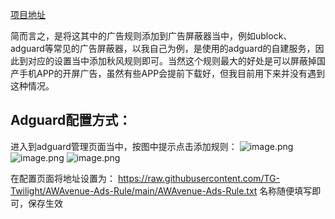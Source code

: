 [项目地址](https://github.com/TG-Twilight/AWAvenue-Ads-Rule)

简而言之，是将这其中的广告规则添加到广告屏蔽器当中，例如ublock、adguard等常见的广告屏蔽器，以我自己为例，是使用的adguard的自建服务，因此到对应的设置当中添加秋风规则即可。当然这个规则最大的好处是可以屏蔽掉国产手机APP的开屏广告，虽然有些APP会提前下载好，但我目前用下来并没有遇到这种情况。

## Adguard配置方式：

进入到adguard管理页面当中，按图中提示点击添加规则：
![image.png](https://cloudflare-imgbed-p1r.pages.dev/file/1734157630628_image.png)
![image.png](https://cloudflare-imgbed-p1r.pages.dev/file/1734157662006_image.png)
![image.png](https://cloudflare-imgbed-p1r.pages.dev/file/1734157782691_image.png)

在配置页面将地址设置为：
https://raw.githubusercontent.com/TG-Twilight/AWAvenue-Ads-Rule/main/AWAvenue-Ads-Rule.txt
名称随便填写即可，保存生效